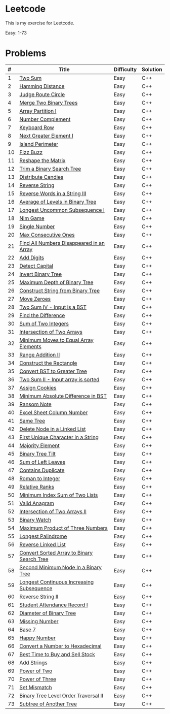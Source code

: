 # Leetcode

This is my exercise for Leetcode.

Easy: 1-73



# Problems

| #    | Title                                    | Difficulty | Solution |
| :--- | ---------------------------------------- | ---------- | -------- |
| 1    | [Two Sum](https://leetcode.com/problems/two-sum/description/) | Easy       | C++      |
| 2    | [Hamming Distance](https://leetcode.com/problems/hamming-distance) | Easy       | C++      |
| 3    | [Judge Route Circle](https://leetcode.com/problems/judge-route-circle) | Easy       | C++      |
| 4    | [Merge Two Binary Trees](https://leetcode.com/problems/merge-two-binary-trees) | Easy       | C++      |
| 5    | [Array Partition I](https://leetcode.com/problems/array-partition-i) | Easy       | C++      |
| 6    | [Number Complement](https://leetcode.com/problems/number-complement) | Easy       | C++      |
| 7    | [Keyboard Row](https://leetcode.com/problems/keyboard-row) | Easy       | C++      |
| 8    | [Next Greater Element I](https://leetcode.com/problems/next-greater-element-i) | Easy       | C++      |
| 9    | [Island Perimeter](https://leetcode.com/problems/island-perimeter) | Easy       | C++      |
| 10   | [Fizz Buzz](https://leetcode.com/problems/fizz-buzz) | Easy       | C++      |
| 11   | [Reshape the Matrix](https://leetcode.com/problems/reshape-the-matrix) | Easy       | C++      |
| 12   | [Trim a Binary Search Tree](https://leetcode.com/problems/trim-a-binary-search-tree) | Easy       | C++      |
| 13   | [Distribute Candies](https://leetcode.com/problems/distribute-candies) | Easy       | C++      |
| 14   | [Reverse String](https://leetcode.com/problems/reverse-string) | Easy       | C++      |
| 15   | [Reverse Words in a String III](https://leetcode.com/problems/reverse-words-in-a-string-iii) | Easy       | C++      |
| 16   | [Average of Levels in Binary Tree](https://leetcode.com/problems/average-of-levels-in-binary-tree) | Easy       | C++      |
| 17   | [Longest Uncommon Subsequence I ](https://leetcode.com/problems/longest-uncommon-subsequence-i) | Easy       | C++      |
| 18   | [Nim Game](https://leetcode.com/problems/nim-game) | Easy       | C++      |
| 19   | [Single Number](https://leetcode.com/problems/single-number) | Easy       | C++      |
| 20   | [Max Consecutive Ones](https://leetcode.com/problems/max-consecutive-ones) | Easy       | C++      |
| 21   | [Find All Numbers Disappeared in an Array](https://leetcode.com/problems/find-all-numbers-disappeared-in-an-array) | Easy       | C++      |
| 22   | [Add Digits](https://leetcode.com/problems/add-digits) | Easy       | C++      |
| 23   | [Detect Capital](https://leetcode.com/problems/detect-capital) | Easy       | C++      |
| 24   | [Invert Binary Tree](https://leetcode.com/problems/invert-binary-tree) | Easy       | C++      |
| 25   | [Maximum Depth of Binary Tree](https://leetcode.com/problems/maximum-depth-of-binary-tree) | Easy       | C++      |
| 26   | [Construct String from Binary Tree](https://leetcode.com/problems/construct-string-from-binary-tree) | Easy       | C++      |
| 27   | [Move Zeroes](https://leetcode.com/problems/move-zeroes) | Easy       | C++      |
| 28   | [Two Sum IV - Input is a BST](https://leetcode.com/problems/two-sum-iv-input-is-a-bst) | Easy       | C++      |
| 29   | [Find the Difference](https://leetcode.com/problems/find-the-difference) | Easy       | C++      |
| 30   | [Sum of Two Integers](https://leetcode.com/problems/sum-of-two-integers) | Easy       | C++      |
| 31   | [Intersection of Two Arrays](https://leetcode.com/problems/intersection-of-two-arrays) | Easy       | C++      |
| 32   | [Minimum Moves to Equal Array Elements](https://leetcode.com/problems/minimum-moves-to-equal-array-elements) | Easy       | C++      |
| 33   | [Range Addition II](https://leetcode.com/problems/range-addition-ii) | Easy       | C++      |
| 34   | [Construct the Rectangle](https://leetcode.com/problems/construct-the-rectangle) | Easy       | C++      |
| 35   | [Convert BST to Greater Tree](https://leetcode.com/problems/convert-bst-to-greater-tree) | Easy       | C++      |
| 36   | [Two Sum II - Input array is sorted](https://leetcode.com/problems/two-sum-ii-input-array-is-sorted) | Easy       | C++      |
| 37   | [Assign Cookies](https://leetcode.com/problems/assign-cookies) | Easy       | C++      |
| 38   | [Minimum Absolute Difference in BST](https://leetcode.com/problems/minimum-absolute-difference-in-bst) | Easy       | C++      |
| 39   | [Ransom Note](https://leetcode.com/problems/ransom-note) | Easy       | C++      |
| 40   | [Excel Sheet Column Number](https://leetcode.com/problems/excel-sheet-column-number) | Easy       | C++      |
| 41   | [Same Tree](https://leetcode.com/problems/same-tree) | Easy       | C++      |
| 42   | [Delete Node in a Linked List](https://leetcode.com/problems/delete-node-in-a-linked-list) | Easy       | C++      |
| 43   | [First Unique Character in a String](https://leetcode.com/problems/first-unique-character-in-a-string) | Easy       | C++      |
| 44   | [Majority Element](https://leetcode.com/problems/majority-element) | Easy       | C++      |
| 45   | [Binary Tree Tilt](https://leetcode.com/problems/binary-tree-tilt) | Easy       | C++      |
| 46   | [Sum of Left Leaves](https://leetcode.com/problems/sum-of-left-leaves) | Easy       | C++      |
| 47   | [Contains Duplicate](https://leetcode.com/problems/contains-duplicate) | Easy       | C++      |
| 48   | [Roman to Integer](https://leetcode.com/problems/roman-to-integer) | Easy       | C++      |
| 49   | [Relative Ranks](https://leetcode.com/problems/relative-ranks) | Easy       | C++      |
| 50   | [Minimum Index Sum of Two Lists](https://leetcode.com/problems/minimum-index-sum-of-two-lists) | Easy       | C++      |
| 51   | [Valid Anagram](https://leetcode.com/problems/valid-anagram) | Easy       | C++      |
| 52   | [Intersection of Two Arrays II](https://leetcode.com/problems/intersection-of-two-arrays-ii) | Easy       | C++      |
| 53   | [Binary Watch](https://leetcode.com/problems/binary-watch) | Easy       | C++      |
| 54   | [Maximum Product of Three Numbers](https://leetcode.com/problems/maximum-product-of-three-numbers) | Easy       | C++      |
| 55   | [Longest Palindrome](https://leetcode.com/problems/longest-palindrome) | Easy       | C++      |
| 56   | [Reverse Linked List](https://leetcode.com/problems/reverse-linked-list) | Easy       | C++      |
| 57   | [Convert Sorted Array to Binary Search Tree](https://leetcode.com/problems/convert-sorted-array-to-binary-search-tree) | Easy       | C++      |
| 58   | [Second Minimum Node In a Binary Tree](https://leetcode.com/problems/second-minimum-node-in-a-binary-tree) | Easy       | C++      |
| 59   | [Longest Continuous Increasing Subsequence](https://leetcode.com/problems/longest-continuous-increasing-subsequence) | Easy       | C++      |
| 60   | [Reverse String II](https://leetcode.com/problems/reverse-string-ii) | Easy       | C++      |
| 61   | [Student Attendance Record I](https://leetcode.com/problems/student-attendance-record-i) | Easy       | C++      |
| 62   | [Diameter of Binary Tree](https://leetcode.com/problems/diameter-of-binary-tree) | Easy       | C++      |
| 63   | [Missing Number](https://leetcode.com/problems/missing-number) | Easy       | C++      |
| 64   | [Base 7](https://leetcode.com/problems/base-7) | Easy       | C++      |
| 65   | [Happy Number](https://leetcode.com/problems/happy-number) | Easy       | C++      |
| 66   | [Convert a Number to Hexadecimal](https://leetcode.com/problems/convert-a-number-to-hexadecimal) | Easy       | C++      |
| 67   | [Best Time to Buy and Sell Stock](https://leetcode.com/problems/best-time-to-buy-and-sell-stock) | Easy       | C++      |
| 68   | [Add Strings](https://leetcode.com/problems/add-strings) | Easy       | C++      |
| 69   | [Power of Two](https://leetcode.com/problems/power-of-two) | Easy       | C++      |
| 70   | [Power of Three](https://leetcode.com/problems/power-of-three) | Easy       | C++      |
| 71   | [Set Mismatch](https://leetcode.com/problems/set-mismatch) | Easy       | C++      |
| 72   | [Binary Tree Level Order Traversal II](https://leetcode.com/problems/binary-tree-level-order-traversal-ii) | Easy       | C++      |
| 73   | [Subtree of Another Tree](https://leetcode.com/problems/subtree-of-another-tree) | Easy       | C++      |

